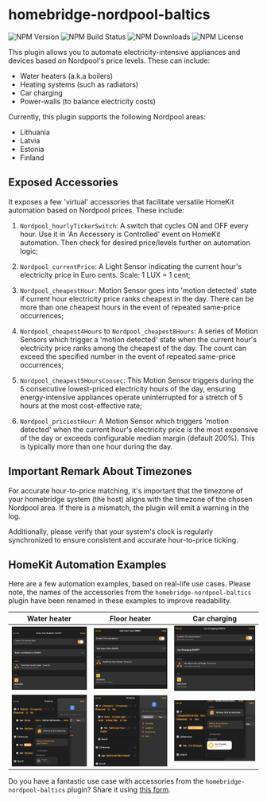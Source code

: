 # homebridge-nordpool-baltics #

![NPM Version](https://img.shields.io/npm/v/homebridge-nordpool-baltics)
![NPM Build Status](https://img.shields.io/github/actions/workflow/status/msegzda/homebridge-nordpool-baltics/npm-publish.yml)
![NPM Downloads](https://img.shields.io/npm/dw/homebridge-nordpool-baltics)
![NPM License](https://img.shields.io/npm/l/homebridge-nordpool-baltics)

This plugin allows you to automate electricity-intensive appliances and devices based on Nordpool's price levels. These can include:

- Water heaters (a.k.a boilers)
- Heating systems (such as radiators)
- Car charging
- Power-walls (to balance electricity costs)

Currently, this plugin supports the following Nordpool areas:

- Lithuania
- Latvia
- Estonia
- Finland

## Exposed Accessories ##

It exposes a few 'virtual' accessories that facilitate versatile HomeKit automation based on Nordpool prices. These include:

1. `Nordpool_hourlyTickerSwitch`: A switch that cycles ON and OFF every hour. Use it in 'An Accessory is Controlled' event on HomeKit automation. Then check for desired price/levels further on automation logic;

1. `Nordpool_currentPrice`: A Light Sensor indicating the current hour's electricity price in Euro cents. Scale: 1 LUX = 1 cent;

1. `Nordpool_cheapestHour`: Motion Sensor goes into 'motion detected' state if current hour electricity price ranks cheapest in the day. There can be more than one cheapest hours in the event of repeated same-price occurrences;

1. `Nordpool_cheapest4Hours` to `Nordpool_cheapest8Hours`: A series of Motion Sensors which trigger a 'motion detected' state when the current hour's electricity price ranks among the cheapest of the day. The count can exceed the specified number in the event of repeated same-price occurrences;

1. `Nordpool_cheapest5HoursConsec`: This Motion Sensor triggers during the 5 consecutive lowest-priced electricity hours of the day, ensuring energy-intensive appliances operate uninterrupted for a stretch of 5 hours at the most cost-effective rate;

1. `Nordpool_priciestHour`: A Motion Sensor which triggers 'motion detected' when the current hour's electricity price is the most expensive of the day or exceeds configurable median margin (default 200%). This is typically more than one hour during the day.

## Important Remark About Timezones ##

For accurate hour-to-price matching, it's important that the timezone of your homebridge system (the host) aligns with the timezone of the chosen Nordpool area. If there is a mismatch, the plugin will emit a warning in the log.

Additionally, please verify that your system's clock is regularly synchronized to ensure consistent and accurate hour-to-price ticking.

## HomeKit Automation Examples ##

Here are a few automation examples, based on real-life use cases. Please note, the names of the accessories from the `homebridge-nordpool-baltics` plugin have been renamed in these examples to improve readability.

| Water heater | Floor heater | Car charging |
| --------- | --------- | --------- |
| ![Boiler1](images/boiler1.png) | ![Floor1](images/floor1.png)  | ![Car1](images/car1.png)   |
| ![Boiler2](images/boiler2.png)  | ![Floor2](images/floor2.png)  | ![Car2](images/car2.png)  |

Do you have a fantastic use case with accessories from the `homebridge-nordpool-baltics` plugin? Share it using [this form](https://github.com/msegzda/homebridge-nordpool-baltics/issues/new).
